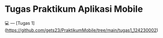 # Tugas Praktikum Aplikasi Mobile

💻 — [Tugas 1] (https://github.com/gets23/PraktikumMobile/tree/main/tugas1_124230002) 
